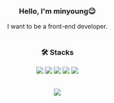 <div align="center">

### Hello, I'm minyoung😉
I want to be a front-end developer.
<br>
<br>

### 🛠 Stacks
<img src="https://img.shields.io/badge/Vue.js-4FC08D?style=for-the-badge&logo=vuedotjs&logoColor=white"> <img src="https://img.shields.io/badge/Vuetify3-1867C0?style=for-the-badge&logo=vuetify&logoColor=white"> <img src="https://img.shields.io/badge/JavaScript-F7DF1E?style=for-the-badge&logo=javascript&logoColor=black"> <img src="https://img.shields.io/badge/html5-E34F26?style=for-the-badge&logo=html5&logoColor=white"> <img src="https://img.shields.io/badge/css3-1572B6?style=for-the-badge&logo=css3&logoColor=white">
<br>
<br>

<img src="https://github-readme-stats.vercel.app/api/top-langs/?username=spaceyoung&layout=donut">

</div>
